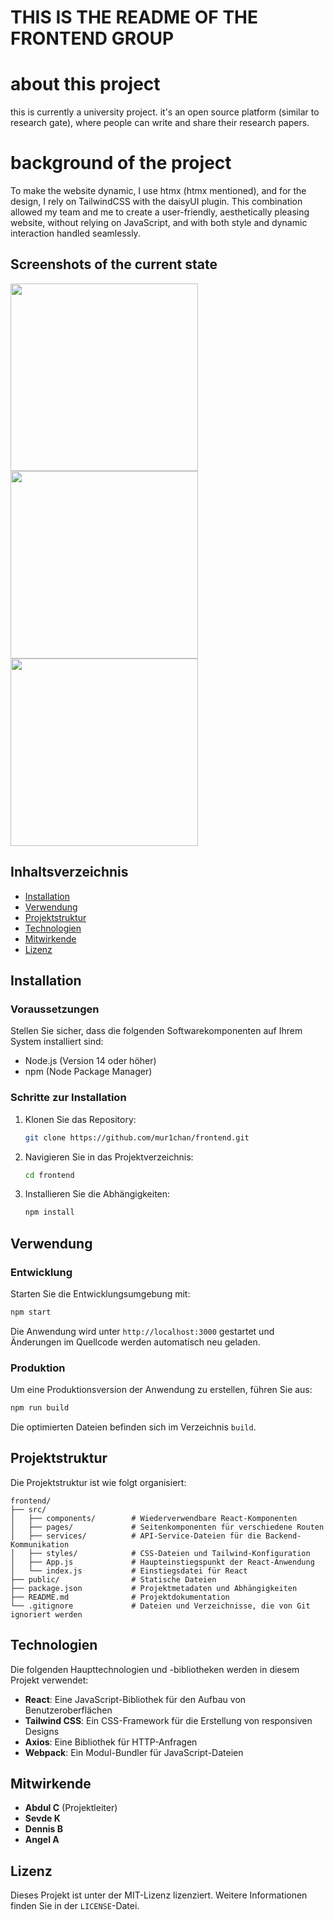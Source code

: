 # **THIS IS THE README OF THE FRONTEND GROUP**

# about this project
this is currently a university project. it's an open source platform (similar to research gate), where people can write and share their research papers. 

# background of the project

To make the website dynamic, I use htmx (htmx mentioned), and for the design, I rely on TailwindCSS with the daisyUI plugin. This combination allowed my team and me to create a user-friendly, aesthetically pleasing website, without relying on JavaScript, and with both style and dynamic interaction handled seamlessly.

## Screenshots of the current state

  <img src="https://github.com/phdametyildiz/open_science_2024_beta/assets/135551114/1a9ee9eb-8743-4924-a68e-722d0ba132e8" width="300">
  
  <img src="https://github.com/phdametyildiz/open_science_2024_beta/assets/135551114/07063721-1f89-4c44-8d82-02c6f31eed79" width="300">
  
  <img src="https://github.com/phdametyildiz/open_science_2024_beta/assets/135551114/d0b1b1f5-77d3-4e93-82e3-822670730c34" width="300">

## Inhaltsverzeichnis

- [Installation](#installation)
- [Verwendung](#verwendung)
- [Projektstruktur](#projektstruktur)
- [Technologien](#technologien)
- [Mitwirkende](#mitwirkende)
- [Lizenz](#lizenz)

## Installation

### Voraussetzungen

Stellen Sie sicher, dass die folgenden Softwarekomponenten auf Ihrem System installiert sind:

- Node.js (Version 14 oder höher)
- npm (Node Package Manager)

### Schritte zur Installation

1. Klonen Sie das Repository:
    ```bash
    git clone https://github.com/mur1chan/frontend.git
    ```

2. Navigieren Sie in das Projektverzeichnis:
    ```bash
    cd frontend
    ```

3. Installieren Sie die Abhängigkeiten:
    ```bash
    npm install
    ```

## Verwendung

### Entwicklung

Starten Sie die Entwicklungsumgebung mit:
```bash
npm start
```
Die Anwendung wird unter `http://localhost:3000` gestartet und Änderungen im Quellcode werden automatisch neu geladen.

### Produktion

Um eine Produktionsversion der Anwendung zu erstellen, führen Sie aus:
```bash
npm run build
```
Die optimierten Dateien befinden sich im Verzeichnis `build`.

## Projektstruktur

Die Projektstruktur ist wie folgt organisiert:

```
frontend/
├── src/
│   ├── components/        # Wiederverwendbare React-Komponenten
│   ├── pages/             # Seitenkomponenten für verschiedene Routen
│   ├── services/          # API-Service-Dateien für die Backend-Kommunikation
│   ├── styles/            # CSS-Dateien und Tailwind-Konfiguration
│   ├── App.js             # Haupteinstiegspunkt der React-Anwendung
│   └── index.js           # Einstiegsdatei für React
├── public/                # Statische Dateien
├── package.json           # Projektmetadaten und Abhängigkeiten
├── README.md              # Projektdokumentation
└── .gitignore             # Dateien und Verzeichnisse, die von Git ignoriert werden
```

## Technologien

Die folgenden Haupttechnologien und -bibliotheken werden in diesem Projekt verwendet:

- **React**: Eine JavaScript-Bibliothek für den Aufbau von Benutzeroberflächen
- **Tailwind CSS**: Ein CSS-Framework für die Erstellung von responsiven Designs
- **Axios**: Eine Bibliothek für HTTP-Anfragen
- **Webpack**: Ein Modul-Bundler für JavaScript-Dateien

## Mitwirkende

- **Abdul C** (Projektleiter)
- **Sevde K**
- **Dennis B**
- **Angel A**

## Lizenz

Dieses Projekt ist unter der MIT-Lizenz lizenziert. Weitere Informationen finden Sie in der `LICENSE`-Datei.
```
